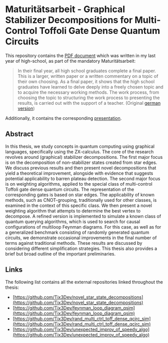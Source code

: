 # Maturitätsarbeit - Graphical Stabilizer Decompositions for Multi-Control Toffoli Gate Dense Quantum Circuits

This repository contains the [PDF document](https://github.com/Tix3Dev/Maturitaetsarbeit/blob/main/Thesis.pdf) which was written in my last year of high-school, as part of the mandatory Maturitätsarbeit:

> In their final year, all high school graduates complete a final paper. This is a larger, written paper or a written commentary on a topic of their own choosing. As a final paper, it shows that the
> high school graduates have learned to delve deeply into a freely chosen topic and to acquire the necessary working methods. The work process, from choosing the topic to structuring the work process
> to presenting the results, is carried out with the support of a teacher. (Original [german version](https://www.mng.ch/unterricht/maturitatsarbeit/))

Additionally, it contains the corresponding [presentation](https://github.com/Tix3Dev/Maturitaetsarbeit/blob/main/Presentation.pdf).

## Abstract

In this thesis, we study concepts in quantum computing using graphical languages, specifically using the ZX-calculus. The core of the research revolves around
(graphical) stabilizer decompositions. The first major focus is on the decomposition of non-stabilizer states created from star edges. We discuss previous results
and then present novel decompositions that yield a theoretical improvement, alongside with evidence that suggests potential applicability to barren plateau detection.
The second major focus is on weighting algorithms, applied to the special class of multi-control Toffoli gate dense quantum circuits. The representation of the
corresponding gates is based on star edges. The applicability of known methods, such as CNOT-grouping, traditionally used for other classes, is examined
in the context of this specific class. We then present a novel weighting algorithm that attempts to determine the best vertex to decompose. A refined version is
implemented to simulate a known class of quantum querying algorithms, which is used to search for causal configurations of multiloop Feynman diagrams. For this case, as
well as for a generalized benchmark consisting of randomly generated quantum circuits, we demonstrate occasional improvements in the final number of terms against traditional methods.
These results are discussed by considering different simplification strategies. This thesis also provides a brief but broad outline of the important preliminaries.

## Links

The following list contains all the external repositories linked throughout the thesis:

- [https://github.com/Tix3Dev/novel_star_state_decompositions](https://github.com/Tix3Dev/novel_star_state_decompositions)
- [https://github.com/Tix3Dev/feynman_loop_diagram_qsim](https://github.com/Tix3Dev/feynman_loop_diagram_qsim)
- [https://github.com/Tix3Dev/rand_multi_ctrl_toff_dense_qcirc_sim](https://github.com/Tix3Dev/rand_multi_ctrl_toff_dense_qcirc_sim)
- [https://github.com/Tix3Dev/unexpected_improv_of_speedy_algo](https://github.com/Tix3Dev/unexpected_improv_of_speedy_algo)

